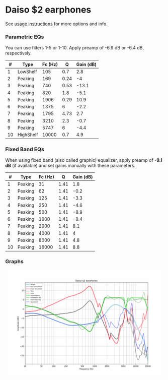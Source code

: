# Daiso $2 earphones
See [usage instructions](https://github.com/jaakkopasanen/AutoEq#usage) for more options and info.

### Parametric EQs
You can use filters 1-5 or 1-10. Apply preamp of -6.9 dB or -6.4 dB, respectively.

|   # | Type      |   Fc (Hz) |    Q |   Gain (dB) |
|-----|-----------|-----------|------|-------------|
|   1 | LowShelf  |       105 | 0.7  |         2.8 |
|   2 | Peaking   |       169 | 0.24 |        -4   |
|   3 | Peaking   |       740 | 0.53 |       -13.1 |
|   4 | Peaking   |       820 | 1.8  |        -5.1 |
|   5 | Peaking   |      1906 | 0.29 |        10.9 |
|   6 | Peaking   |      1375 | 6    |        -2.2 |
|   7 | Peaking   |      1795 | 4.73 |         2.7 |
|   8 | Peaking   |      3210 | 2.3  |        -0.7 |
|   9 | Peaking   |      5747 | 6    |        -4.4 |
|  10 | HighShelf |     10000 | 0.7  |         4.9 |

### Fixed Band EQs
When using fixed band (also called graphic) equalizer, apply preamp of **-9.1 dB** (if available) and set gains manually with these parameters.

|   # | Type    |   Fc (Hz) |    Q |   Gain (dB) |
|-----|---------|-----------|------|-------------|
|   1 | Peaking |        31 | 1.41 |         1.8 |
|   2 | Peaking |        62 | 1.41 |        -0.2 |
|   3 | Peaking |       125 | 1.41 |        -3.3 |
|   4 | Peaking |       250 | 1.41 |        -4.6 |
|   5 | Peaking |       500 | 1.41 |        -8.9 |
|   6 | Peaking |      1000 | 1.41 |        -8.4 |
|   7 | Peaking |      2000 | 1.41 |         8.1 |
|   8 | Peaking |      4000 | 1.41 |         4   |
|   9 | Peaking |      8000 | 1.41 |         4.8 |
|  10 | Peaking |     16000 | 1.41 |         8.8 |

### Graphs
![](./Daiso%20$2%20earphones.png)

